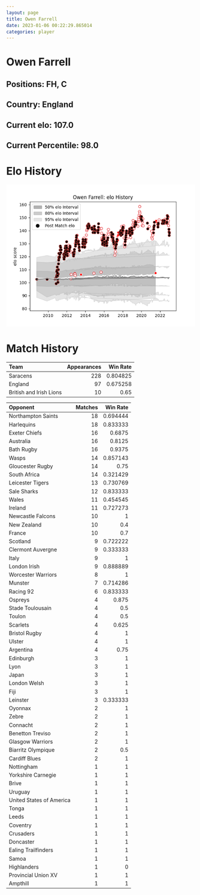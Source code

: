 ```yaml
---  
layout: page  
title: Owen Farrell  
date: 2023-01-06 00:22:29.865014  
categories: player  
---
```

# Owen Farrell

## Positions: FH, C

## Country: England

## Current elo: 107.0

## Current Percentile: 98.0

# Elo History


![elo history](history_OwenFarrell.png)
# Match History


| Team                    |   Appearances |   Win Rate |
|:------------------------|--------------:|-----------:|
| Saracens                |           228 |   0.804825 |
| England                 |            97 |   0.675258 |
| British and Irish Lions |            10 |   0.65     |

| Opponent                 |   Matches |   Win Rate |
|:-------------------------|----------:|-----------:|
| Northampton Saints       |        18 |   0.694444 |
| Harlequins               |        18 |   0.833333 |
| Exeter Chiefs            |        16 |   0.6875   |
| Australia                |        16 |   0.8125   |
| Bath Rugby               |        16 |   0.9375   |
| Wasps                    |        14 |   0.857143 |
| Gloucester Rugby         |        14 |   0.75     |
| South Africa             |        14 |   0.321429 |
| Leicester Tigers         |        13 |   0.730769 |
| Sale Sharks              |        12 |   0.833333 |
| Wales                    |        11 |   0.454545 |
| Ireland                  |        11 |   0.727273 |
| Newcastle Falcons        |        10 |   1        |
| New Zealand              |        10 |   0.4      |
| France                   |        10 |   0.7      |
| Scotland                 |         9 |   0.722222 |
| Clermont Auvergne        |         9 |   0.333333 |
| Italy                    |         9 |   1        |
| London Irish             |         9 |   0.888889 |
| Worcester Warriors       |         8 |   1        |
| Munster                  |         7 |   0.714286 |
| Racing 92                |         6 |   0.833333 |
| Ospreys                  |         4 |   0.875    |
| Stade Toulousain         |         4 |   0.5      |
| Toulon                   |         4 |   0.5      |
| Scarlets                 |         4 |   0.625    |
| Bristol Rugby            |         4 |   1        |
| Ulster                   |         4 |   1        |
| Argentina                |         4 |   0.75     |
| Edinburgh                |         3 |   1        |
| Lyon                     |         3 |   1        |
| Japan                    |         3 |   1        |
| London Welsh             |         3 |   1        |
| Fiji                     |         3 |   1        |
| Leinster                 |         3 |   0.333333 |
| Oyonnax                  |         2 |   1        |
| Zebre                    |         2 |   1        |
| Connacht                 |         2 |   1        |
| Benetton Treviso         |         2 |   1        |
| Glasgow Warriors         |         2 |   1        |
| Biarritz Olympique       |         2 |   0.5      |
| Cardiff Blues            |         2 |   1        |
| Nottingham               |         1 |   1        |
| Yorkshire Carnegie       |         1 |   1        |
| Brive                    |         1 |   1        |
| Uruguay                  |         1 |   1        |
| United States of America |         1 |   1        |
| Tonga                    |         1 |   1        |
| Leeds                    |         1 |   1        |
| Coventry                 |         1 |   1        |
| Crusaders                |         1 |   1        |
| Doncaster                |         1 |   1        |
| Ealing Trailfinders      |         1 |   1        |
| Samoa                    |         1 |   1        |
| Highlanders              |         1 |   0        |
| Provincial Union XV      |         1 |   1        |
| Ampthill                 |         1 |   1        |